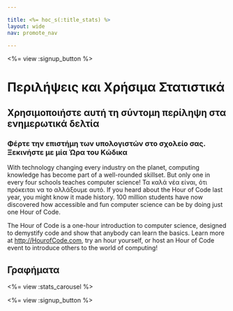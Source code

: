 ```yaml
---

title: <%= hoc_s(:title_stats) %>
layout: wide
nav: promote_nav

---
```


<a id="blurb"></a>

<%= view :signup_button %>

# Περιλήψεις και Χρήσιμα Στατιστικά

## Χρησιμοποιήστε αυτή τη σύντομη περίληψη στα ενημερωτικά δελτία

### Φέρτε την επιστήμη των υπολογιστών στο σχολείο σας. Ξεκινήστε με μία Ώρα του Κώδικα

With technology changing every industry on the planet, computing knowledge has become part of a well-rounded skillset. But only one in every four schools teaches computer science! Τα καλά νέα είναι, ότι πρόκειται να το αλλάξουμε αυτό. If you heard about the Hour of Code last year, you might know it made history. 100 million students have now discovered how accessible and fun computer science can be by doing just one Hour of Code.

The Hour of Code is a one-hour introduction to computer science, designed to demystify code and show that anybody can learn the basics. Learn more at <http://HourofCode.com>, try an hour yourself, or host an Hour of Code event to introduce others to the world of computing!

<a id="infographics"></a>

## Γραφήματα

<%= view :stats_carousel %>

<%= view :signup_button %>